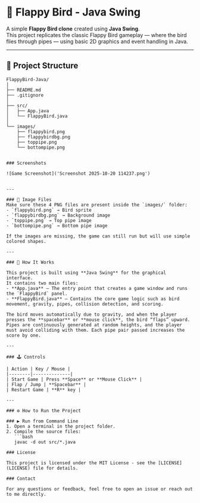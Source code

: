 # 🐤 Flappy Bird - Java Swing

A simple **Flappy Bird clone** created using **Java Swing**.  
This project replicates the classic Flappy Bird gameplay — where the bird flies through pipes — using basic 2D graphics and event handling in Java.

---

## 📁 Project Structure

```plaintext
FlappyBird-Java/
│
├── README.md
├── .gitignore
│
├── src/
│   ├── App.java
│   └── FlappyBird.java
│
└── images/
    ├── flappybird.png
    ├── flappybirdbg.png
    ├── toppipe.png
    └── bottompipe.png


### Screenshots

![Game Screenshot]('Screenshot 2025-10-20 114237.png')


---

### 📸 Image Files
Make sure these 4 PNG files are present inside the `images/` folder:
- `flappybird.png` → Bird sprite  
- `flappybirdbg.png` → Background image  
- `toppipe.png` → Top pipe image  
- `bottompipe.png` → Bottom pipe image  

If the images are missing, the game can still run but will use simple colored shapes.

---

### 🧠 How It Works

This project is built using **Java Swing** for the graphical interface.  
It contains two main files:
- **App.java** – The entry point that creates a game window and runs the `FlappyBird` panel.  
- **FlappyBird.java** – Contains the core game logic such as bird movement, gravity, pipes, collision detection, and scoring.

The bird moves automatically due to gravity, and when the player presses the **spacebar** or **mouse click**, the bird “flaps” upward.  
Pipes are continuously generated at random heights, and the player must avoid colliding with them. Each pipe pair passed increases the score by one.

---

### 🕹️ Controls

| Action | Key / Mouse |
|--------|--------------|
| Start Game | Press **Space** or **Mouse Click** |
| Flap / Jump | **Spacebar** |
| Restart Game | **R** key |

---

### ⚙️ How to Run the Project

### ▶️ Run from Command Line
1. Open a terminal in the project folder.
2. Compile the source files:
   ```bash
   javac -d out src/*.java

### License

This project is licensed under the MIT License - see the [LICENSE](LICENSE) file for details.

### Contact

For any questions or feedback, feel free to open an issue or reach out to me directly.
